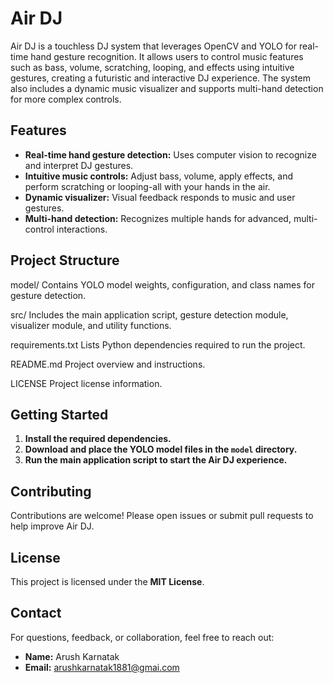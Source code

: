 # Air DJ

Air DJ is a touchless DJ system that leverages OpenCV and YOLO for real-time hand gesture recognition. It allows users to control music features such as bass, volume, scratching, looping, and effects using intuitive gestures, creating a futuristic and interactive DJ experience. The system also includes a dynamic music visualizer and supports multi-hand detection for more complex controls.

## Features

- **Real-time hand gesture detection:** Uses computer vision to recognize and interpret DJ gestures.
- **Intuitive music controls:** Adjust bass, volume, apply effects, and perform scratching or looping-all with your hands in the air.
- **Dynamic visualizer:** Visual feedback responds to music and user gestures.
- **Multi-hand detection:** Recognizes multiple hands for advanced, multi-control interactions.

## Project Structure

model/
    Contains YOLO model weights, configuration, and class names for gesture detection.

src/
    Includes the main application script, gesture detection module, visualizer module, and utility functions.

requirements.txt
    Lists Python dependencies required to run the project.

README.md
    Project overview and instructions.

LICENSE
    Project license information.

## Getting Started

1. **Install the required dependencies.**
2. **Download and place the YOLO model files in the `model` directory.**
3. **Run the main application script to start the Air DJ experience.**

## Contributing

Contributions are welcome! Please open issues or submit pull requests to help improve Air DJ.

## License

This project is licensed under the **MIT License**.


## Contact

For questions, feedback, or collaboration, feel free to reach out:

- **Name:** Arush Karnatak
- **Email:** [arushkarnatak1881@gmai.com](mailto:arushkarnatak1881@gmail.com)

